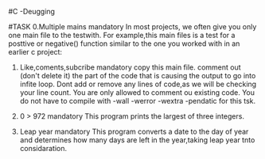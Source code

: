 #C -Deugging

#TASK
0.Multiple mains
mandatory
In most projects, we often give you only one main file to the testwith. For example,this main files is a test for  a posttive or negative() function similar to the one you worked with in an earlier c project:

1. Like,coments,subcribe
mandatory
copy this main file. comment out (don't delete it) the part of the code that is causing the output to go into infite loop.
Dont add or remove any lines of code,as we will be checking your line count. You are only allowed to comment ou existing code.
You do not have to compile with -wall -werror -wextra -pendatic for this tsk.

2. 0 > 972
mandatory
This program prints the largest of three integers.

3. Leap year
mandatory
This program converts a date to the day of year and determines how many days are left in the year,taking leap year tnto considaration.
